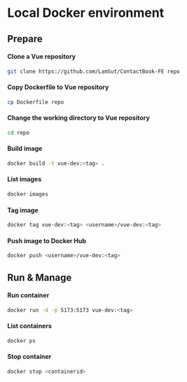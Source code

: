 # Local Docker environment
## Prepare
#### Clone a Vue repository
```bash
git clone https://github.com/LamSut/ContactBook-FE repo
```
#### Copy Dockerfile to Vue repository
```bash
cp Dockerfile repo
```
#### Change the working directory to Vue repository
```bash
cd repo
```
#### Build image
```bash
docker build -t vue-dev:<tag> .
```
#### List images
```bash
docker images
```
#### Tag image
```bash
docker tag vue-dev:<tag> <username>/vue-dev:<tag> 
```
#### Push image to Docker Hub
```bash
docker push <username>/vue-dev:<tag>  
```

## Run & Manage
#### Run container
```bash
docker run -d -p 5173:5173 vue-dev:<tag>
```
#### List containers
```bash
docker ps
```
#### Stop container
```bash
docker stop <containerid>
```